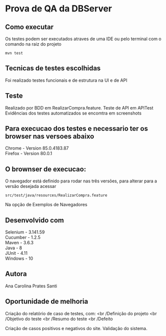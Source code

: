 Prova de QA da DBServer
==================
Como executar
------------------
Os testes podem ser executados atraves de uma IDE ou pelo terminal com o comando na raiz do projeto

    mvn test

Tecnicas de testes escolhidas
------------------
Foi realizado testes funcionais e de estrutura na UI e de API

Teste
------------------
Realizado por BDD em RealizarCompra.feature.
Teste de API em APITest
Evidências dos testes automatizados se encomtra em screenshots

Para execucao dos testes e necessario ter os browser nas versoes abaixo
------------------
Chrome - Version 85.0.4183.87
<br />Firefox - Version 80.0.1

O brownser de execucao:
 ------------------
O navegador está definido para rodar nas três versões, para alterar para a versão desejada acessar 

    src/test/java/resources/RealizarCompra.feature

Na opção de Exemplos de Navegadores

Desenvolvido com
------------------
Selenium - 3.141.59 
<br />Cucumber - 1.2.5 
<br />Maven - 3.6.3 
<br />Java - 8 
<br />JUnit - 4.11 
<br />Windows - 10 

Autora
------------------
Ana Carolina Prates Santi

Oportunidade de melhoria
------------------
Criação do relatório de caso de testes, com:
<br /Definição do projeto
<br /Objetivo do teste
<br /Resumo do teste
<br /Defeito

Criação de casos positivos e negativos do site.
Validação do sistema.
